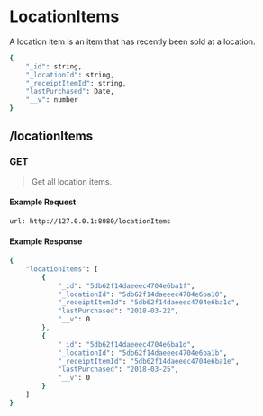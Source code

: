 # LocationItems

A location item is an item that has recently been sold at a location.

```sh
{
    "_id": string,
    "_locationId": string,
    "_receiptItemId": string,
    "lastPurchased": Date,
    "__v": number
}
```

## /locationItems

### GET

> Get all location items.

#### Example Request

```sh
url: http://127.0.0.1:8080/locationItems
```

#### Example Response

```sh
{
    "locationItems": [
        {
            "_id": "5db62f14daeeec4704e6ba1f",
            "_locationId": "5db62f14daeeec4704e6ba10",
            "_receiptItemId": "5db62f14daeeec4704e6ba1c",
            "lastPurchased": "2018-03-22",
            "__v": 0
        },
        {
            "_id": "5db62f14daeeec4704e6ba1d",
            "_locationId": "5db62f14daeeec4704e6ba1b",
            "_receiptItemId": "5db62f14daeeec4704e6ba1e",
            "lastPurchased": "2018-03-25",
            "__v": 0
        }
    ]
}
```